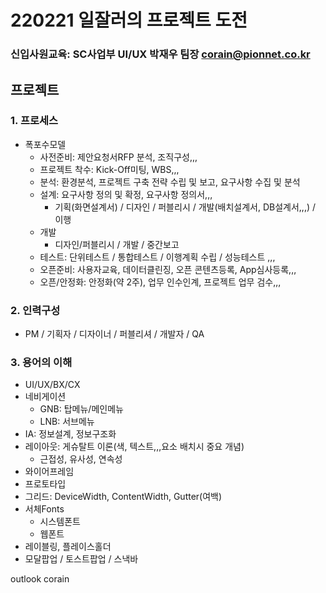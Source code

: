 # 220221 일잘러의 프로젝트 도전

### 신입사원교육: SC사업부 UI/UX 박재우 팀장 corain@pionnet.co.kr

## 프로젝트

### 1. 프로세스

- 폭포수모델
  - 사전준비: 제안요청서RFP 분석, 조직구성,,,
  - 프로젝트 착수: Kick-Off미팅, WBS,,,
  - 분석: 환경분석, 프로젝트 구축 전략 수립 및 보고, 요구사항 수집 및 분석
  - 설계: 요구사항 정의 및 확정, 요구사항 정의서,,,
    - 기획(화면설계서) / 디자인 / 퍼블리시 / 개발(배치설계서, DB설계서,,,) / 이행
  - 개발
    - 디자인/퍼블리시 / 개발 / 중간보고
  - 테스트: 단위테스트 / 통합테스트 / 이행계획 수립 / 성능테스트 ,,,
  - 오픈준비: 사용자교육, 데이터클린징, 오픈 콘텐츠등록, App심사등록,,,
  - 오픈/안정화: 안정화(약 2주), 업무 인수인계, 프로젝트 업무 검수,,,

### 2. 인력구성

- PM / 기획자 / 디자이너 / 퍼블리셔 / 개발자 / QA

### 3. 용어의 이해

- UI/UX/BX/CX
- 네비게이션
  - GNB: 탑메뉴/메인메뉴
  - LNB: 서브메뉴
- IA: 정보설계, 정보구조화
- 레이아웃: 게슈탈트 이론(색, 텍스트,,,요소 배치시 중요 개념)
  - 근접성, 유사성, 연속성
- 와이어프레임
- 프로토타입
- 그리드: DeviceWidth, ContentWidth, Gutter(여백)
- 서체Fonts
  - 시스템폰트
  - 웹폰트
- 레이블링, 플레이스홀더
- 모달팝업 / 토스트팝업 / 스낵바

outlook corain
